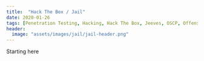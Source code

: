 ```yaml
---
title:  "Hack The Box / Jail"
date: 2020-01-26
tags: [Penetration Testing, Hacking, Hack The Box, Jeeves, OSCP, Offensive Security]
header: 
  image: "assets/images/jail/jail-header.png"
---
```

Starting here
